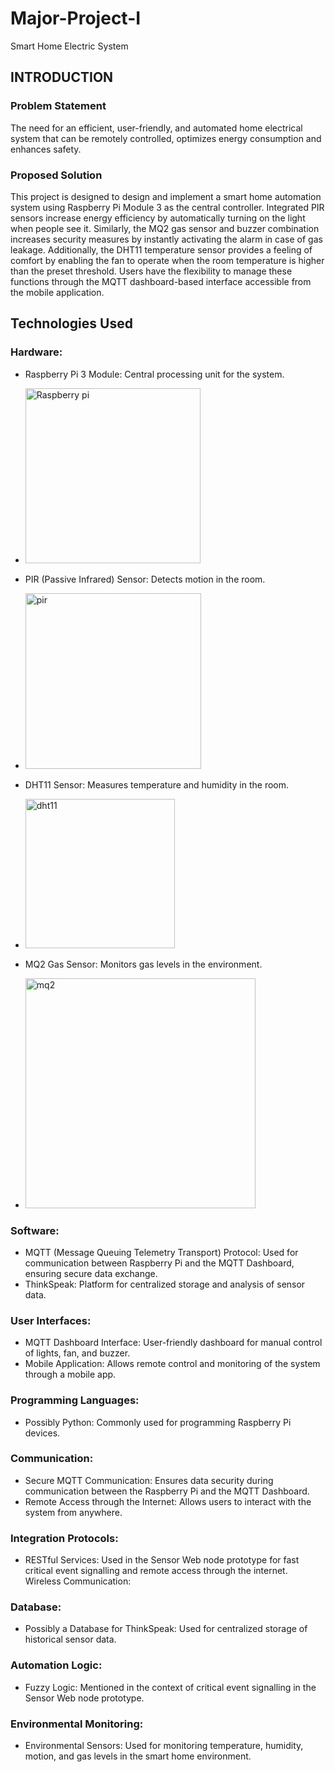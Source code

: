 # Major-Project-I
Smart Home Electric System

## INTRODUCTION 

### Problem Statement 
The need for an efficient, user-friendly, and automated home electrical system that can be remotely controlled, optimizes energy consumption and enhances safety.

### Proposed Solution
This project is designed to design and implement a smart home automation system using Raspberry Pi Module 3 as the central controller. Integrated PIR sensors increase energy efficiency by automatically turning on the light when people see it. Similarly, the MQ2 gas sensor and buzzer combination increases security measures by instantly activating the alarm in case of gas leakage. Additionally, the DHT11 temperature sensor provides a feeling of comfort by enabling the fan to operate when the room temperature is higher than the preset threshold. Users have the flexibility to manage these functions through the MQTT dashboard-based interface accessible from the mobile application.
## Technologies Used
### Hardware:

- Raspberry Pi 3 Module: Central processing unit for the system.
-  <img width="280" alt="Raspberry pi" src="https://github.com/smita20BCS4643/Major-Project-I/assets/101444257/10ce1cc3-feff-497e-a370-6e1442e57aa2">

  
- PIR (Passive Infrared) Sensor: Detects motion in the room.

- <img width="281" alt="pir" src="https://github.com/smita20BCS4643/Major-Project-I/assets/101444257/0cf62bb2-057d-4805-9d4f-1cd2d3713a66">

- DHT11 Sensor: Measures temperature and humidity in the room.
- <img width="239" alt="dht11" src="https://github.com/smita20BCS4643/Major-Project-I/assets/101444257/bc7e3f08-d964-4a57-9082-104d0932df74">

- MQ2 Gas Sensor: Monitors gas levels in the environment.
- <img width="368" alt="mq2" src="https://github.com/smita20BCS4643/Major-Project-I/assets/101444257/5cd4a115-bfdb-40cf-9987-73dbe1d274f3">

### Software:

- MQTT (Message Queuing Telemetry Transport) Protocol: Used for communication between Raspberry Pi and the MQTT Dashboard, ensuring secure data exchange.
- ThinkSpeak: Platform for centralized storage and analysis of sensor data.

### User Interfaces:

- MQTT Dashboard Interface: User-friendly dashboard for manual control of lights, fan, and buzzer.
- Mobile Application: Allows remote control and monitoring of the system through a mobile app.

### Programming Languages:

- Possibly Python: Commonly used for programming Raspberry Pi devices.

### Communication:

- Secure MQTT Communication: Ensures data security during communication between the Raspberry Pi and the MQTT Dashboard.
- Remote Access through the Internet: Allows users to interact with the system from anywhere.

### Integration Protocols:

- RESTful Services: Used in the Sensor Web node prototype for fast critical event signalling and remote access through the internet.
Wireless Communication:


### Database:

- Possibly a Database for ThinkSpeak: Used for centralized storage of historical sensor data.

### Automation Logic:

- Fuzzy Logic: Mentioned in the context of critical event signalling in the Sensor Web node prototype.

### Environmental Monitoring:

- Environmental Sensors: Used for monitoring temperature, humidity, motion, and gas levels in the smart home environment.
